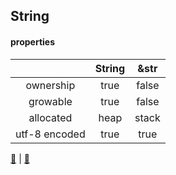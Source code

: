 ## String
#### properties

|         | String |   &str   |
|:-------:|:------:|:--------:|
|ownership|  true  |   false  |
|growable |  true  |   false  |
|allocated|  heap  |   stack  |
|utf-8 encoded|  true  |   true  |

[📒](https://doc.rust-lang.org/1.7.0/book/strings.html) | 
[📒](https://doc.rust-lang.org/book/ch08-02-strings.html?highlight=string#what-is-a-string)